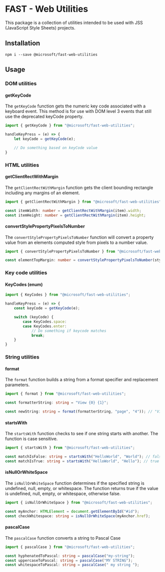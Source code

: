 # FAST - Web Utilities
This package is a collection of utilities intended to be used with JSS (JavaScript Style Sheets) projects.

## Installation
`npm i --save @microsoft/fast-web-utilities`

## Usage

### DOM utilities

#### getKeyCode
The `getKeyCode` function gets the numeric key code associated with a keyboard event. This method is for use with DOM level 3 events that still use the deprecated keyCode property.

```ts
import { getKeyCode } from "@microsoft/fast-web-utilities";

handleKeyPress = (e) => {
    let keyCode = getKeyCode(e);

    // Do something based on keyCode value
}
```

### HTML utilities

#### getClientRectWithMargin
The `getClientRectWithMargin` function gets the client bounding rectangle including any margins of an element.

```ts
import { getClientRectWithMargin } from "@microsoft/fast-web-utilities";

const itemWidth: number = getClientRectWithMargin(item).width;
const itemHeight: number = getClientRectWithMargin(item).height;
```

#### convertStylePropertyPixelsToNumber
The `convertStylePropertyPixelsToNumber` function will convert a property value from an elements computed style from pixels to a number value.

```ts
import { convertStylePropertyPixelsToNumber } from "@microsoft/fast-web-utilities";

const elementTopMargin: number = convertStylePropertyPixelsToNumber(style, "margin-top");
```

### Key code utilities

#### KeyCodes (enum)
```ts
import { KeyCodes } from "@microsoft/fast-web-utilities";

handleKeyPress = (e) => {
    const keyCode = getKeyCode(e);

    switch (keyCode) {
        case KeyCodes.space:
        case KeyCodes.enter:
            // Do something if keycode matches
            break;
    }
}
```

### String utilities

#### format
The `format` function builds a string from a format specifier and replacement parameters.

```ts
import { format } from "@microsoft/fast-web-utilities";

const formatterString: string = "View {0} {1}";

const newString: string = format(formatterString, "page", "4")); // "View page 4"
```

#### startsWith
The `startsWith` function checks to see if one string starts with another. The function is case sensitive.

```ts
import { startsWith } from "@microsoft/fast-web-utilities";

const matchIsFalse: string = startsWith("HelloWorld", "World"); // false
const matchIsTrue: string = startsWith("HelloWorld", "Hello"); // true
```

#### isNullOrWhiteSpace
The `isNullOrWhiteSpace` function determines if the specified string is undefined, null, empty, or whitespace. The function returns true if the value is undefined, null, empty, or whitespace, otherwise false.

```ts
import { isNullOrWhiteSpace } from "@microsoft/fast-web-utilities";

const myAnchor: HTMLElement = document.getElementById("#id");
const checkWhitespace: string = isNullOrWhiteSpace(myAnchor.href);
```

#### pascalCase
The `pascalCase` function converts a string to Pascal Case

```ts
import { pascalCase } from "@microsoft/fast-web-utilities";

const hyphenatedToPascal: string = pascalCase("my-string");
const uppercaseToPascal: string = pascalCase("MY STRING");
const whitespaceToPascal: string = pascalCase(" my string ");
```
